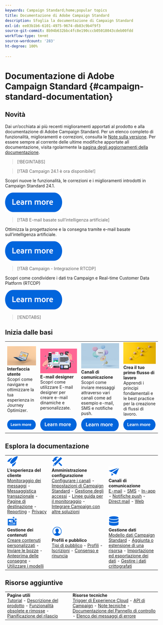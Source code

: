 ```yaml
---
keywords: Campaign Standard;home;popular topics
title: Documentazione di Adobe Campaign Standard
description: Sfoglia la documentazione di Campaign Standard
exl-id: ee03b1b6-6101-4975-9674-db83c9b4f9f3
source-git-commit: 8b94b632bbc4fc8e190cccb05018043cdeb00fdd
workflow-type: tm+mt
source-wordcount: '283'
ht-degree: 100%

---
```


# Documentazione di Adobe Campaign Standard {#campaign-standard-documentation}

## Novità

Dai un’occhiata ai più recenti miglioramenti apportati al prodotto e alla documentazione di Adobe Campaign Standard. Per un elenco completo di funzionalità, miglioramenti e correzioni, consulta le [Note sulla versione](rn/using/release-notes.md). Per essere sempre al corrente delle ultime modifiche apportate all documentazione, visita rgolarmente la [pagina degli aggiornamenti della documentazione](rn/using/documentation-updates.md).

>[!BEGINTABS]

>[!TAB Campaign 24.1 è ora disponibile!]

Scopri nuove le funzionalità, le correzioni e i miglioramenti introdotti in Campaign Standard 24.1.

[![immagine](assets/do-not-localize/learn-more-button.svg)](rn/using/release-notes.md)

>[!TAB E-mail basate sull’intelligenza artificiale]

Ottimizza la progettazione e la consegna tramite e-mail basate sull’intelligenza artificiale.

[![immagine](assets/do-not-localize/learn-more-button.svg)](sending/using/predictive.md)

>[!TAB Campaign - Integrazione RTCDP]

Scopri come condividere i dati tra Campaign e Real-time Customer Data Platform (RTCDP)

[![immagine](assets/do-not-localize/learn-more-button.svg)](integrating/using/get-started-sources-destinations.md)

>[!ENDTABS]

## Inizia dalle basi

<table style="table-layout:fixed">
  <tr style="border: 0;">
    <td>
    <a href="start/using/about-the-interface.md"><img src="assets/do-not-localize/start-interface.jpeg"></a>
    <div><strong>Interfaccia utente</strong><br/>Scopri come navigare e ottimizzare la tua esperienza in Journey Optimizer.</div>
    </td>
    <td>
    <a href="designing/using/designing-content-in-adobe-campaign.md"><img src="assets/do-not-localize/start-designer.png"></a>
    <div><strong>E-mail designer</strong><br/>Scopri come utilizzare E-mail designer per creare e-mail dinamiche e personalizzate.</div>
    </td>
    <td>
    <a href="channels/using/get-started-communication-channels.md"><img src="assets/do-not-localize/start-deliveries.jpeg"></a>
    <div><strong>Canali di comunicazione</strong><br/>Scopri come inviare messaggi attraverso vari canali come ad esempio e-mail, SMS e notifiche push.
    </td>
    <td>
    <a href="automating/using/building-a-workflow.md"><img src="assets/do-not-localize/start-workflows.jpeg"></a>
    <div><strong>Crea il tuo primo flusso di lavoro</strong><br/>Apprendi i principi fondamentali e le best practice per la creazione di flussi di lavoro.</div>
    </td>
  </tr>
  <tr style="border: 0;">
    <td align="center"><a href="start/using/about-the-interface.md"><img src="assets/do-not-localize/learn-more-button.svg"></a></td>
    <td align="center"><a href="designing/using/designing-content-in-adobe-campaign.md"><img src="assets/do-not-localize/learn-more-button.svg"></a></td>
    <td align="center"><a href="channels/using/get-started-communication-channels.md"><img src="assets/do-not-localize/learn-more-button.svg"></a></td>
    <td align="center"><a href="automating/using/building-a-workflow.md"><img src="assets/do-not-localize/learn-more-button.svg"></a></td>
    </tr>
</table>

## Esplora la documentazione

<table style="table-layout:auto">
  <tr style="border: 0;">
    <td>
      <img src="assets/do-not-localize/icon-quick-start.svg" width="35px"><br/>
      <strong>L’esperienza del cliente</strong><br/><a href="sending/using/track-and-monitor.md">Monitoraggio dei messaggi</a> - <a href="channels/using/getting-started-with-transactional-msg.md">Messaggistica transazionale</a> - <a href="channels/using/getting-started-with-landing-pages.md">Pagine di destinazione</a> - <a href="reporting/using/about-dynamic-reports.md">Reporting</a> - <a href="start/using/privacy-management.md">Privacy</a>
    </td>
    <td>
      <img src="assets/do-not-localize/icon-configure.svg" width="35px"><br/>
      <strong>Amministrazione<br/>configurazione</strong><br/><a href="administration/using/about-channel-configuration.md">Configurare i canali</a> - <a href="administration/using/about-campaign-standard-settings.md">Impostazioni di Campaign Standard</a> - <a href="administration/using/about-access-management.md">Gestione degli accessi</a> - <a href="administration/using/monitoring-guidelines.md">Linee guida per il monitoraggio</a> - <a href="integrating/using/get-started-campaign-integrations.md">Integrare Campaign con altre soluzioni</a>
    </td>
    <td>
      <img src="assets/do-not-localize/icon-campaign.svg" width="35px"><br/>
      <strong>Canali di comunicazione</strong><br/><a href="channels/using/about-emails.md">E-mail</a> - <a href="channels/using/about-sms-messages.md">SMS</a> - <a href="channels/using/about-in-app-messaging.md">In-app</a> - <a href="channels/using/about-push-notifications.md">Notifiche push</a> - <a href="channels/using/about-direct-mail.md">Direct mail</a> - <a href="channels/using/about-direct-mail.md">Web</a>
    </td>
  </tr>
  <tr style="border: 0;">
    <td>
      <img src="assets/do-not-localize/icon-content.svg" width="35px"><br/>
      <strong>Gestione dei contenuti</strong><br/><a href="sending/using/design-and-personalize.md">Creare contenuti personalizzati</a> - <a href="sending/using/sending-proofs.md">Inviare le bozze</a> - <a href="sending/using/previewing-messages.md">Anteprima delle consegne</a> - <a href="sending/using/use-templates.md">Utilizzare i modelli</a>
    </td>
    <td>
      <img src="assets/do-not-localize/icon_profile-audience.svg" width="35px"><br/>
      <strong>Profili e pubblico</strong><br/><a href="audiences/using/about-audiences.md">Tipi di pubblico</a> - <a href="audiences/using/about-profiles.md">Profili</a> - <a href="audiences/using/about-subscriptions.md">Iscrizioni</a> - <a href="audiences/using/about-opt-in-and-opt-out-in-campaign.md">Consenso e rinuncia</a>
    </td>
    <td>
      <img src="assets/do-not-localize/icon-data.svg" width="35px"><br/>
      <strong>Gestione dati</strong><br/><a href="developing/using/data-model-concepts.md">Modello dati Campaign Standard</a> - <a href="developing/using/key-steps-to-add-a-resource.md">Aggiunta o estensione di una risorsa</a> - <a href="automating/using/about-data-import-and-export.md">Importazione ed esportazione dei dati</a> - <a href="automating/using/managing-encrypted-data.md">Gestire i dati crittografati</a>
    </td>
  </tr>
</table>

## Risorse aggiuntive

<table style="table-layout:fixed"><tr style="border: 0;">
<td><strong>Pagine utili</strong><br/>
<a href="https://experienceleague.adobe.com/docs/campaign-standard-learn/tutorials/overview.html?lang=it" target="_blank">Tutorial</a> - <a href="https://helpx.adobe.com/it/legal/product-descriptions/campaign-standard.html" target="_blank">Descrizione del prodotto</a> - <a href="rn/using/deprecated-features.md">Funzionalità obsolete e rimosse</a> - <a href="rn/using/release-planning.md">Pianificazione del rilascio</a>
</td>
<td><strong>Risorse tecniche</strong><br/>
<a href="integrating/using/about-adobe-experience-cloud-triggers.md">Trigger di Experience Cloud</a> - <a href="api/using/get-started-apis.md">API di Campaign</a> - <a href="https://helpx.adobe.com/it/campaign/kb/acs-article-list.html" target="blank">Note tecniche</a> - <a href="https://experienceleague.adobe.com/docs/control-panel/using/control-panel-home.html?lang=it" target="_blank">Documentazione del Pannello di controllo</a> - <a href="https://experienceleague.adobe.com/developer/campaign-errors/error_codes.html?lang=it">Elenco dei messaggi di errore</a>
</td>
</tr></table>